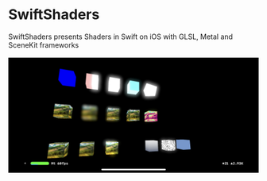 # SwiftShaders

SwiftShaders presents Shaders in Swift on iOS with GLSL, Metal and SceneKit frameworks
<br><br>
![Swift Shaders](SwiftShaders.png)
